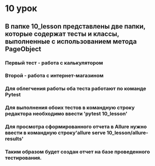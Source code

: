 # 10 урок

## В папке 10_lesson представлены две папки, которые содержат тесты и классы, выполненные c использованием метода PageObject


### Первый тест - работа с калькулятором
### Второй - работа с интернет-магазином
### Для облегчения работы оба теста работают по команде Pytest
### Для выполнения обоих тестов в командную строку редактора необходимо ввести 'pytest 10_lesson'
### Для просмотра сформированного отчета в Allure нужно ввести в командную строку\'allure serve 10_lesson/allure-results'

### Таким образом будет создан отчет на базе проведенного тестирования.
